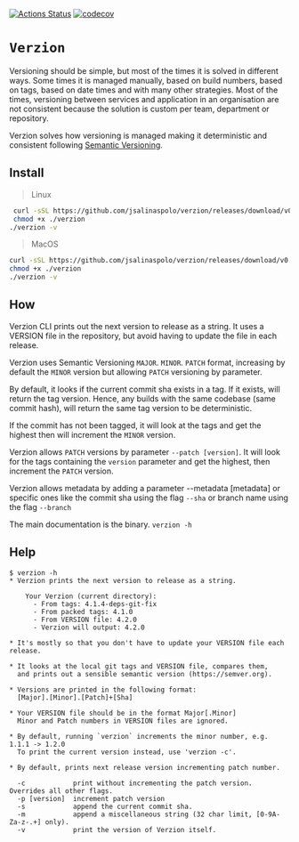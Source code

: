 [![Actions Status](https://github.com/jsalinaspolo/verzion/workflows/Test/badge.svg)](https://github.com/jsalinaspolo/verzion/actions)
[![codecov](https://codecov.io/gh/jsalinaspolo/verzion/branch/main/graph/badge.svg)](https://codecov.io/gh/jsalinaspolo/verzion)

# `Verzion`

Versioning should be simple, but most of the times it is solved in different ways. Some times it is managed  manually, based on build numbers, based on tags, based on date times and with many other strategies. 
Most of the times, versioning between services and application in an organisation are not consistent because the solution is custom per team, department or repository.

Verzion solves how versioning is managed making it deterministic and consistent following [Semantic Versioning](https://semver.org).

## Install

> Linux
```bash
 curl -sSL https://github.com/jsalinaspolo/verzion/releases/download/v0.5.0/verzion_0.5.0_linux_amd64.tar.gz | tar -xz
 chmod +x ./verzion
./verzion -v
```

> MacOS
```bash
curl -sSL https://github.com/jsalinaspolo/verzion/releases/download/v0.5.0/verzion_0.5.0_darwin_amd64.tar.gz | tar -xz
chmod +x ./verzion
./verzion -v
```

## How

Verzion CLI prints out the next version to release as a string. It uses a VERSION file in the repository, but avoid having to update the file in each release. 

Verzion uses Semantic Versioning `MAJOR`. `MINOR`. `PATCH` format, increasing by default the `MINOR` version but allowing `PATCH` versioning by parameter.

By default, it looks if the current commit sha exists in a tag. If it exists, will return the tag version. Hence, any builds with the same codebase (same commit hash), will return the same tag version to be deterministic.

If the commit has not been tagged, it will look at the tags and get the highest then will increment the `MINOR` version.

Verzion allows `PATCH` versions by parameter `--patch [version]`. It will look for the tags containing the `version` parameter and get the highest, then increment the `PATCH` version.

Verzion allows metadata by adding a parameter --metadata [metadata] or specific ones 
like the commit sha using the flag `--sha` or branch name using the flag `--branch`

The main documentation is the binary. `verzion -h`

## Help
```
$ verzion -h
* Verzion prints the next version to release as a string.

    Your Verzion (current directory):
      - From tags: 4.1.4-deps-git-fix
      - From packed tags: 4.1.0
      - From VERSION file: 4.2.0
      - Verzion will output: 4.2.0

* It's mostly so that you don't have to update your VERSION file each release.

* It looks at the local git tags and VERSION file, compares them,
  and prints out a sensible semantic version (https://semver.org).

* Versions are printed in the following format:
  [Major].[Minor].[Patch]+[Sha]

* Your VERSION file should be in the format Major[.Minor]
  Minor and Patch numbers in VERSION files are ignored.

* By default, running `verzion` increments the minor number, e.g. 1.1.1 -> 1.2.0
  To print the current version instead, use 'verzion -c'.

* By default, prints next release version incrementing patch number.

  -c	        print without incrementing the patch version. Overrides all other flags.
  -p [version]  increment patch version
  -s            append the current commit sha.
  -m            append a miscellaneous string (32 char limit, [0-9A-Za-z-.+] only).
  -v	        print the version of Verzion itself.
```
